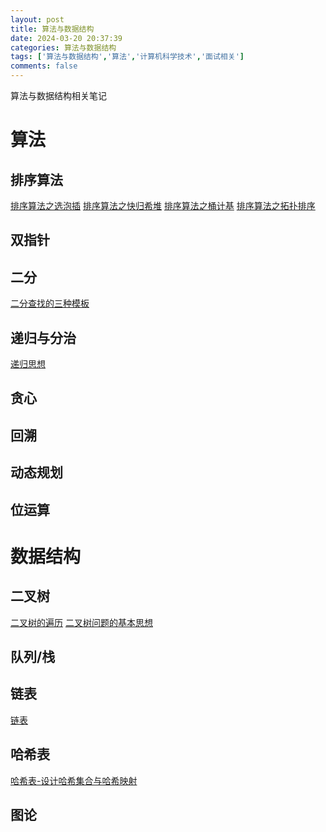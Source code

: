 ```yaml
---
layout: post
title: 算法与数据结构
date: 2024-03-20 20:37:39
categories: 算法与数据结构
tags: ['算法与数据结构','算法','计算机科学技术','面试相关']
comments: false
---
```


算法与数据结构相关笔记

<!-- more -->
# 算法
## 排序算法
[排序算法之选泡插](/next/排序算法/)
[排序算法之快归希堆](/next/排序算法之快归希堆/)
[排序算法之桶计基](/next/排序算法之桶计基/)
[排序算法之拓扑排序](/next/排序算法之拓扑排序/)

## 双指针

## 二分
[二分查找的三种模板](/next/二分查找/)

## 递归与分治
[递归思想](/next/递归思想/)

## 贪心

## 回溯

## 动态规划

## 位运算

# 数据结构
## 二叉树
[二叉树的遍历](/next/二叉树的遍历/)
[二叉树问题的基本思想](/next/二叉树问题的基本思想/)

## 队列/栈

## 链表
[链表](/next/链表/)

## 哈希表
[哈希表-设计哈希集合与哈希映射](/next/哈希表-设计哈希集合与哈希映射)

## 图论